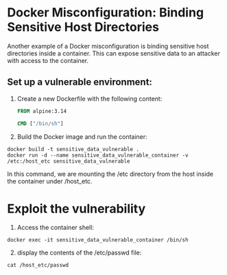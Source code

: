 # Docker Misconfiguration: Binding Sensitive Host Directories

Another example of a Docker misconfiguration is binding sensitive host directories inside a container. This can expose sensitive data to an attacker with access to the container.

## Set up a vulnerable environment:

1. Create a new Dockerfile with the following content:

   ```Dockerfile
   FROM alpine:3.14

   CMD ["/bin/sh"]

2. Build the Docker image and run the container:
```shell
docker build -t sensitive_data_vulnerable .
docker run -d --name sensitive_data_vulnerable_container -v /etc:/host_etc sensitive_data_vulnerable
```
In this command, we are mounting the /etc directory from the host inside the container under /host_etc.

# Exploit the vulnerability
1. Access the container shell:

```shell
docker exec -it sensitive_data_vulnerable_container /bin/sh
```

2. display the contents of the /etc/passwd file:

```shell
cat /host_etc/passwd
```




